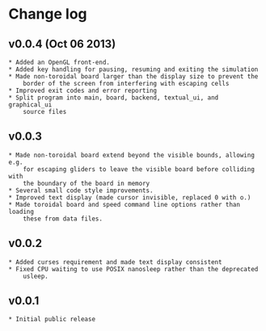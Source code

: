 Change log
==========

v0.0.4 (Oct 06 2013)
-------------------
    * Added an OpenGL front-end.
    * Added key handling for pausing, resuming and exiting the simulation
    * Made non-toroidal board larger than the display size to prevent the
        border of the screen from interfering with escaping cells
    * Improved exit codes and error reporting
    * Split program into main, board, backend, textual_ui, and graphical_ui
        source files

v0.0.3
-------------------
    * Made non-toroidal board extend beyond the visible bounds, allowing e.g.
        for escaping gliders to leave the visible board before colliding with
        the boundary of the board in memory
    * Several small code style improvements.
    * Improved text display (made cursor invisible, replaced 0 with o.)
    * Made toroidal board and speed command line options rather than loading
        these from data files.

v0.0.2
------
    * Added curses requirement and made text display consistent
    * Fixed CPU waiting to use POSIX nanosleep rather than the deprecated
        usleep.

v0.0.1
------
    * Initial public release
